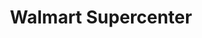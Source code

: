 ---
title: "Walmart Supercenter"
url: /cumming/walmart-supercenter-browns-bridge-road/
shop: Supermarkt
---